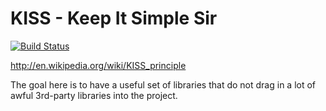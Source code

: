 KISS - Keep It Simple Sir
====

[![Build Status](https://marvinformatics.ci.cloudbees.com/buildStatus/icon?job=kiss)](https://marvinformatics.ci.cloudbees.com/job/kiss/)

http://en.wikipedia.org/wiki/KISS_principle

The goal here is to have a useful set of libraries that do not drag in a lot of awful 3rd-party libraries into the project.
